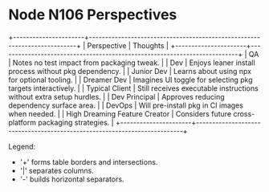 # Node N106 Perspectives

+----------------------+--------------------------------------------------------------------------+
| Perspective          | Thoughts                                                                 |
+----------------------+--------------------------------------------------------------------------+
| QA                   | Notes no test impact from packaging tweak.                               |
| Dev                  | Enjoys leaner install process without pkg dependency.                    |
| Junior Dev           | Learns about using npx for optional tooling.                              |
| Dreamer Dev          | Imagines UI toggle for selecting pkg targets interactively.              |
| Typical Client       | Still receives executable instructions without extra setup hurdles.      |
| Dev Principal        | Approves reducing dependency surface area.                               |
| DevOps               | Will pre-install pkg in CI images when needed.                            |
| High Dreaming Feature Creator | Considers future cross-platform packaging strategies.                 |
+----------------------+--------------------------------------------------------------------------+

Legend:
- '+' forms table borders and intersections.
- '|' separates columns.
- '-' builds horizontal separators.
